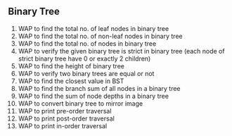 ## Binary Tree

1. WAP to find the total no. of leaf nodes in binary tree
1. WAP to find the total no. of non-leaf nodes in binary tree
1. WAP to find the total no. of nodes in binary tree
1. WAP to verify the given binary tree is strict in binary tree (each node of strict binary tree have 0 or exactly 2 children)
1. WAP to find the height of binary tree
1. WAP to verify two binary trees are equal or not
1. WAP to find the closest value in BST
1. WAP to find the branch sum of all nodes in a binary tree
1. WAP to find the sum of node depths in a binary tree
1. WAP to convert binary tree to mirror image
1. WAP to print pre-order traversal
1. WAP to print post-order traversal
1. WAP to print in-order traversal